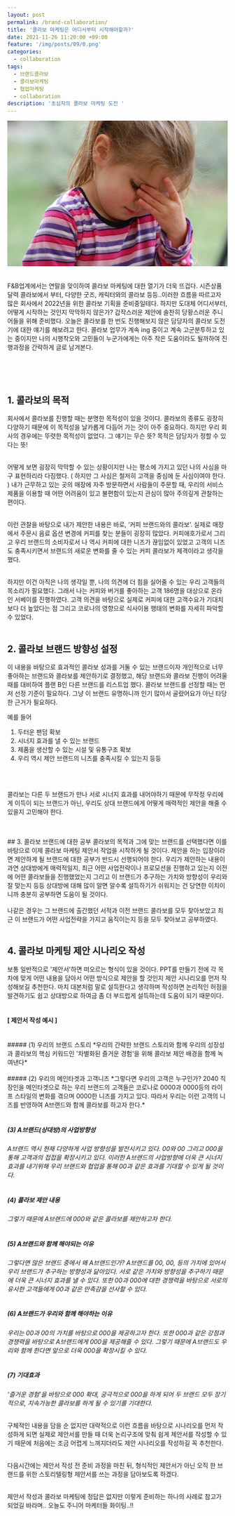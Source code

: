 ```yaml
---
layout: post
permalink: /brand-collaboration/
title: '콜라보 마케팅은 어디서부터 시작해야할까?'
date: 2021-11-26 11:20:00 +09:00
feature: '/img/posts/09/0.png'
categories:
  - collaboration
tags:
  - 브랜드콜라보
  - 콜라보마케팅
  - 협업마케팅
  - collaboration
description: '초심자의 콜라보 마케팅 도전 '
---
```

![이미지1](/img/posts/09/1.png)
<br>
<br>

F&B업계에서는 연말을 맞이하여 콜라보 마케팅에 대한 열기가 더욱 뜨겁다. 시즌상품 달력 콜라보에서 부터, 다양한 굿즈, 캐릭터와의 콜라보 등등..이러한 흐름을 따르고자 많은 회사에서 2022년을 위한 콜라보 기획을 준비중일테다. 하지만 도대체 어디서부터, 어떻게 시작하는 것인지 막막하지 않은가? 갑작스러운 제안에 솔찬히 당황스러운 주니어들을 위해 준비했다. 오늘은 콜라보를 한 번도 진행해보지 않은 담당자의 콜라보 도전기에 대한 얘기를 해보려고 한다. 콜라보 업무가 계속 ing 중이고 계속 고군분투하고 있는 중이지만 나의 시행착오와 고민들이 누군가에게는 아주 작은 도움이라도 될까하여 진행과정을 간략하게 글로 남겨본다.

<br>
<br>
<br>

## 1.   콜라보의 목적
회사에서 콜라보를 진행할 때는 분명한 목적성이 있을 것이다. 콜라보의 종류도 굉장히 다양하기 때문에 이 목적성을 날카롭게 다듬어 가는 것이 아주 중요하다. 하지만 우리 회사의 경우에는 뚜렷한 목적성이 없었다. 그 얘기는 무슨 뜻? 목적은 담당자가 정할 수 있다는 뜻!
<br>
<br>

어떻게 보면 굉장히 막막할 수 있는 상황이지만 나는 평소에 가지고 있던 나의 사심을 마구 표현하리라 다짐했다. ( 하지만 그 사심은 철저히 고객을 중심에 둔 사심이여야 한다. ) 내가 근무하고 있는 곳의 매장에 자주 방문하면서 사람들이 주문할 때, 우리의 서비스 제품을 이용할 때 어떤 어려움이 있고 불편함이 있는지 관심이 많아 주의깊게 관찰하는 편이다.
<br>
<br>

이런 관찰을 바탕으로 내가 제안한 내용은 바로, ‘커피 브랜드와의 콜라보’. 실제로 매장에서 주문시 음료 옵션 변경에 커피를 찾는 분들이 굉장히 많았다. 커피애호가로서 그리고 우리 브랜드의 소비자로서 나 역시 커피에 대한 니즈가 끊임없이 있었고 고객의 니즈도 충족시키면서 브랜드의 새로운 변화를 줄 수 있는 커피 콜라보가 제격이라고 생각을 했다.
<br>
<br>

하지만 이건 아직은 나의 생각일 뿐, 나의 의견에 더 힘을 실어줄 수 있는 우리 고객들의 목소리가 필요했다. 그래서 나는 커피와 버거를 좋아하는 고객 186명을 대상으로 온라인 서베이를 진행하였다. 고객 의견을 바탕으로 실제로 커피에 대한 고객수요가 기대치 보다 더 높았다는 점 그리고 코로나의 영향으로 식사이용 행태의 변화를 자세히 파악할 수 있었다.
<br>
<br>



## 2.   콜라보 브랜드 방향성 설정

이 내용을 바탕으로 효과적인 콜라보 성과를 거둘 수 있는 브랜드이자 개인적으로 너무 좋아하는 브랜드와 콜라보를 제안하기로 결정했고, 해당 브랜드와 콜라보 진행이 어려울 때를 대비하여 플랜 B인 다른 브랜드를 리스트업 했다. 콜라보 브랜드를 선정할 때는 먼저 선정 기준이 필요하다. 그냥 이 브랜드 유명하니까 인기 많아서 골랐어요가 아닌 타당한 근거가 필요하다.

예를 들어<br>
1)   두터운 팬덤 확보<br>
2)   시너지 효과를 낼 수 있는 브랜드<br>
3)   제품을 생산할 수 있는 시설 및 유통구조 확보<br>
4)   우리 역시 제안 브랜드의 니즈를 충족시킬 수 있는지 등등<br>

<br>
<br>

콜라보는 다른 두 브랜드가 만나 서로 시너지 효과를 내어야하기 때문에 무작정 우리에게 이득이 되는 브랜드가 아닌, 우리도 상대 브랜드에게 어떻게 매력적인 제안을 해줄 수 있을지 고민해야 한다.

<br>
<br>
## 3. 콜라보 브랜드에 대한 공부
콜라보의 목적과 그에 맞는 브랜드를 선택했다면 이를 바탕으로 이제 콜라보 마케팅 제안서 작업을 시작하게 될 것이다. 제안을 하는 입장이라면 제안하게 될 브랜드에 대한 공부가 반드시 선행되어야 한다. 우리가 제안하는 내용이 과연 상대방에게 매력적일지, 최근 어떤 사업전략이나 프로모션을 진행하고 있는지 이전에 어떤 콜라보들을 진행했었는지 그리고 이 브랜드가 추구하는 가치와 방향성이 우리와 잘 맞는지 등등 상대방에 대해 많이 알면 알수록 설득하기가 쉬워지는 건 당연한 이치이니까 충분히 공부하면 도움이 될 것이다.
<br>
<br>
나같은 경우는 그 브랜드에 출간했던 서적과 이전 브랜드 콜라보를 모두 찾아보았고 최근 이 브랜드가 어떤 사업전략을 가지고 움직이는지 등을 모두 찾아보고 공부하였다.
<br>
<br>

## 4. 콜라보 마케팅 제안 시나리오 작성
보통 일반적으로 '제안서'하면 떠오르는 형식이 있을 것이다. PPT를 만들기 전에 각 목차에 맞게 어떤 내용을 담아서 어떤 방식으로 제안을 할 것인지 제안 시나리오를 먼저 작성해보길 추천한다. 마치 대본처럼 말로 설득한다고 생각하며 작성하면 논리적인 허점을 발견하기도 쉽고 상대방으로 하여금 좀 더 부드럽게 설득하는데 도움이 되기 때문이다.
<br>
<br>

#### [ 제안서 작성 예시 ]
<br>
##### (1) 우리의 브랜드 스토리
*우리의 간략한 브랜드 스토리와 함께 우리의 성장성과 콜라보의 핵심 키워드인 '차별화된 즐거운 경험'을 위해 콜라보 제안 배경을 함께 녹여낸다*
<br>
<br>
##### (2) 우리의 메인타겟과 고객니즈
*그렇다면 우리의 고객은 누구인가? 2040 직장인을 메인타겟으로 하는 우리 브랜드의 고객들은 코로나로 0000과 0000등의 라이프 스타일의 변화를 겪으며 0000한 니즈를 가지고 있다. 따라서 우리는 이런 고객의 니즈를 반영하여 A브랜드와 함께 콜라보를 하고자 한다.*
<br>
<br>

##### (3) A브랜드(상대방)의 사업방향성
*A브랜드 역시 현재 다양하게 사업 방향성을 발전시키고 있다. 00와 00 그리고 000을 통해 고객과의 접접을 확장시키고 있다. 이러한 A브랜드의 사업방향에 더욱 큰 시너지 효과를 내기위해 우리 브랜드와 협업을 통해 00과 같은 효과를 기대할 수 있게 될 것이다.*
<br>
<br>

##### (4) 콜라보 제안 내용
*그렇기 때문에 A브랜드에 000와 같은 콜라보를 제안하고자 한다.*
<br>
<br>

##### (5) A브랜드와 함께 해야되는 이유
*그렇다면 많은 브랜드 중에서 왜 A브랜드인가? A브랜드를 00, 00, 등의 가치에 있어서 우리 브랜드가 추구하는 방향성과 닮아있다. 서로 같은 가치와 방향성을 추구하기 때문에 더욱 큰 시너지 효과를 낼 수 있다. 또한 00과 000에 대한 경쟁력을 바탕으로 서로의 유사한 고객들에게 00과 같은 만족감을 선사할 수 있다.*
<br>
<br>

##### (6) A브랜드가 우리와 함께 해야하는 이유
*우리는 00과 00의 가치를 바탕으로 000을 제공하고자 한다. 또한 000과 같은 강점과 경쟁력을 바탕으로 A브랜드에게 000을 제공해줄 수 있다. 그렇기 때문에 A브랜드도 우리와 함께 한다면 앞으로 더욱 000을 확장시킬 수 있다.*
<br>
<br>

##### (7) 기대효과
*'즐거운 경험'을 바탕으로 000 확대, 궁극적으로 000을 하게 되어 두 브랜드 모두 장기적으로, 지속가능한 콜라보를 하게 될 수 있기를 기대한다.*
<br>
<br>


구체적인 내용을 담을 순 없지만 대략적으로 이런 흐름을 바탕으로 시나리오를 먼저 작성하게 되면 실제로 제안서를 만들 때 더욱 논리구조에 맞춰 쉽게 제안서를 작성할 수 있기 때문에 처음에는 조금 어렵게 느껴지더라도 제안 시나리오를 작성하길 꼭 추천한다.
<br>
<br>

다음시간에는 제안서 작성 전 준비 과정을 마친 뒤, 형식적인 제안서가 아닌 오직 한 브랜드를 위한 스토리텔링형 제안서를 쓰는 과정을 담아보도록 하겠다.
<br>
<br>

제안서 작성과 콜라보 마케팅에 정답은 없지만 이렇게 준비하는 하나의 사례로 참고가 되었길 바라며.. 오늘도 주니어 마케터들 화이팅..!!
<br>
<br>
